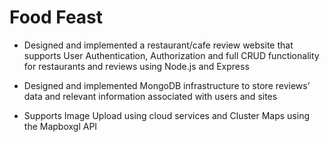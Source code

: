 # Food Feast
- Designed and implemented a restaurant/cafe review website that supports User Authentication, Authorization and full CRUD functionality for restaurants and reviews using Node.js and Express

- Designed and implemented MongoDB infrastructure to store reviews’ data and relevant information associated with users and sites

- Supports Image Upload using cloud services and Cluster Maps using the Mapboxgl API

